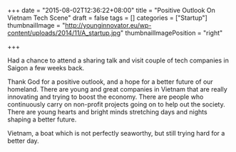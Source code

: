 +++
date = "2015-08-02T12:36:22+08:00"
title = "Positive Outlook On Vietnam Tech Scene"
draft = false
tags = []
categories = ["Startup"]
thumbnailImage = "http://younginnovator.eu/wp-content/uploads/2014/11/A_startup.jpg"
thumbnailImagePosition = "right"

+++

Had a chance to attend a sharing talk and visit couple of tech companies in Saigon a few weeks back. 

Thank God for a positive outlook, and a hope for a better future of our homeland. There are young and great companies in Vietnam that are really innovating and trying to boost the economy. There are people who continuously carry on non-profit projects going on to help out the society. There are young hearts and bright minds stretching days and nights shaping a better future.

Vietnam, a boat which is not perfectly seaworthy, but still trying hard for a better day.